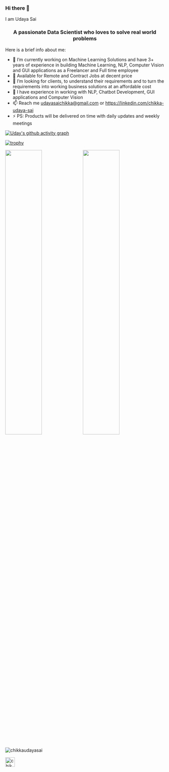 ### Hi there 👋

I am Udaya Sai
<h3 align="center">A passionate Data Scientist who loves to solve real world problems</h3>
Here is a brief info about me:

- 🔭 I’m currently working on  Machine Learning Solutions and have 3+ years of experience in building Machine Learning, NLP, Computer Vision and GUI applications as a Freelancer and Full time employee 
- 🌱 Available for Remote and Contract Jobs at decent price
- 👯 I’m looking for clients, to understand their requirements and to turn the requirements into working business solutions at an affordable cost
- 💬 I have experience in working with NLP, Chatbot Development, GUI applications and Computer Vision
- 📫 Reach me udayasaichikka@gmail.com or https://linkedin.com/chikka-udaya-sai
- ⚡ PS: Products will be delivered on time with daily updates and weekly meetings


[![Uday's github activity graph](https://activity-graph.herokuapp.com/graph?username=ChikkaUdayaSai&theme=xcode)](https://git.io/ChikkaUdayaSai)

[![trophy](https://github-profile-trophy.vercel.app/?username=ChikkaUdayaSai&theme=onedark)](https://github.com/ryo-ma/github-profile-trophy)
	
<img width="48%" src="https://github-readme-stats.vercel.app/api?username=ChikkaUdayaSai&show_icons=true&hide_border=true&count_private=true&include_all_commits&theme=tokyonight" />
<img width="48%" src="https://github-readme-streak-stats.herokuapp.com/?user=ChikkaUdayaSai&theme=tokyonight" />



<img src="https://komarev.com/ghpvc/?username=chikkaudayasai" alt="chikkaudayasai" /> </p>


<a href="https://linkedin.com/in/chikka-udaya-sai" target="blank"><img align="center" src="https://cdn.jsdelivr.net/npm/simple-icons@3.0.1/icons/linkedin.svg" alt="chikka-udaya-sai" height="30" width="30" /></a>
